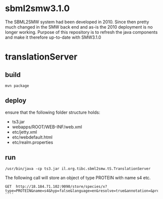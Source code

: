 # sbml2smw3.1.0
The SBML2SMW system had been developed in 2010. Since then pretty much changed in the SMW back end and as-is the 2010 deployment is no longer working. Purpose of this repository is to refresh the java components and make it therefore up-to-date with SMW3.1.0

# translationServer

## build

````
mvn package
````
## deploy 
ensure that the following folder structure holds:
- ts3.jar
- webapps/ROOT/WEB-INF/web.xml
- etc/jetty.xml
- etc/webdefault.html
- etc/realm.properties


## run
````
/usr/bin/java -cp ts3.jar il.org.tibc.sbml2smw.tS.TranslationServer
````


The following call will store an object of type PROTEIN with name s4 etc.
`````
GET  http://18.184.71.102:9090/store/species/x?type=PROTEIN&name=s4&hyp=false&language=en&resolve=true&annotation=&protType=GENERIC&wiki=http://18.184.71.102/&namespace=http://18.184.71.102/&language=en&resolve=true&user=#######&pass=###
````
